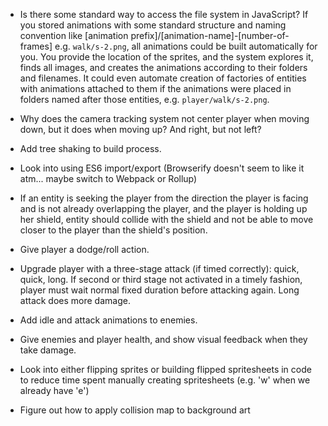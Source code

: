 * Is there some standard way to access the file system in JavaScript? If you stored animations with some standard structure and naming convention like [animation prefix]/[animation-name]-[number-of-frames] e.g. `walk/s-2.png`, all animations could be built automatically for you. You provide the location of the sprites, and the system explores it, finds all images, and creates the animations according to their folders and filenames. It could even automate creation of factories of entities with animations attached to them if the animations were placed in folders named after those entities, e.g. `player/walk/s-2.png`.

* Why does the camera tracking system not center player when moving down, but it does when moving up? And right, but not left?

* Add tree shaking to build process.

* Look into using ES6 import/export (Browserify doesn't seem to like it atm... maybe switch to Webpack or Rollup)

* If an entity is seeking the player from the direction the player is facing and is not already overlapping the player, and the player is holding up her shield, entity should collide with the shield and not be able to move closer to the player than the shield's position.

* Give player a dodge/roll action.

* Upgrade player with a three-stage attack (if timed correctly): quick, quick, long. If second or third stage not activated in a timely fashion, player must wait normal fixed duration before attacking again. Long attack does more damage.

* Add idle and attack animations to enemies.

* Give enemies and player health, and show visual feedback when they take damage.

* Look into either flipping sprites or building flipped spritesheets in code to reduce time spent manually creating spritesheets (e.g. 'w' when we already have 'e')

* Figure out how to apply collision map to background art
